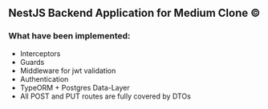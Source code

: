 ## NestJS Backend Application for Medium Clone &copy;

### What have been implemented:

- Interceptors
- Guards
- Middleware for jwt validation
- Authentication
- TypeORM + Postgres Data-Layer
- All POST and PUT routes are fully covered by DTOs
